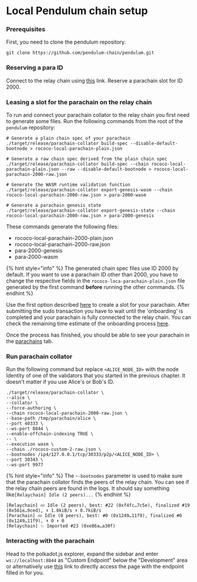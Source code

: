 # Local Pendulum chain setup

### Prerequisites

First, you need to clone the pendulum repository.&#x20;

```
git clone https://github.com/pendulum-chain/pendulum.git
```

### Reserving a para ID

Connect to the relay chain using [this](https://polkadot.js.org/apps/?rpc=ws%3A%2F%2F127.0.0.1%3A9944#/parachains/parathreads) link. Reserve a parachain slot for ID 2000.&#x20;

### Leasing a slot for the parachain on the relay chain

To run and connect your parachain collator to the relay chain you first need to generate some files. Run the following commands from the root of the `pendulum` repository:

```
# Generate a plain chain spec of your parachain
./target/release/parachain-collator build-spec --disable-default-bootnode > rococo-local-parachain-plain.json

# Generate a raw chain spec derived from the plain chain spec
./target/release/parachain-collator build-spec --chain rococo-local-parachain-plain.json --raw --disable-default-bootnode > rococo-local-parachain-2000-raw.json

# Generate the WASM runtime validation function
./target/release/parachain-collator export-genesis-wasm --chain rococo-local-parachain-2000-raw.json > para-2000-wasm

# Generate a parachain genesis state
./target/release/parachain-collator export-genesis-state --chain rococo-local-parachain-2000-raw.json > para-2000-genesis
```

These commands generate the following files:&#x20;

* rococo-local-parachain-2000-plain.json
* rococo-local-parachain-2000-raw.json
* para-2000-genesis
* para-2000-wasm

{% hint style="info" %}
The generated chain spec files use ID 2000 by default. If you want to use a parachain ID other than 2000, you have to change the respective fields in the `rococo-loca-parachain-plain.json` file generated by the first command **before** running the other commands.&#x20;
{% endhint %}

Use the first option described [here](https://docs.substrate.io/tutorials/v3/cumulus/connect-parachain/#register-using-sudo) to create a slot for your parachain. After submitting the sudo transaction you have to wait until the 'onboarding' is completed and your parachain is fully connected to the relay chain. You can check the remaining time estimate of the onboarding process [here](https://polkadot.js.org/apps/?rpc=ws%3A%2F%2F127.0.0.1%3A9944#/parachains/parathreads).&#x20;

Once the process has finished, you should be able to see your parachain in the [parachains](https://polkadot.js.org/apps/?rpc=ws%3A%2F%2F127.0.0.1%3A9944#/parachains) tab.

### **Run parachain collator**

Run the following command but replace `<ALICE_NODE_ID>` with the node Identity of one of the validators that you started in the previous chapter. It doesn't matter if you use Alice's or Bob's ID.

```
./target/release/parachain-collator \
--alice \
--collator \
--force-authoring \
--chain rococo-local-parachain-2000-raw.json \
--base-path /tmp/parachain/alice \
--port 40333 \
--ws-port 8844 \
--enable-offchain-indexing TRUE \
-- \
--execution wasm \
--chain ./rococo-custom-2-raw.json \
--bootnodes /ip4/127.0.0.1/tcp/30333/p2p/<ALICE_NODE_ID> \
--port 30343 \
--ws-port 9977

```

{% hint style="info" %}
The -`-bootnodes` parameter is used to make sure that the parachain collator finds the peers of the relay chain. You can see if the relay chain peers are found in the logs. It should say something like`[Relaychain] Idle (2 peers)...`
{% endhint %}

```
[Relaychain] 💤 Idle (2 peers), best: #22 (0xf4fc…7c5e), finalized #19 (0x561e…9ced), ⬇ 1.0kiB/s ⬆ 0.7kiB/s    
[Parachain] 💤 Idle (0 peers), best: #0 (0x1249…11f9), finalized #0 (0x1249…11f9), ⬇ 0 ⬆ 0    
[Relaychain] ✨ Imported #23 (0xe86a…a30f)
```

### Interacting with the parachain

Head to the polkadot.js explorer, expand the sidebar and enter `ws://localhost:8844` as "Custom Endpoint" below the "Development" area or alternatively use [this](https://polkadot.js.org/apps/?rpc=ws%3A%2F%2Flocalhost%3A8844#/explorer) link to directly access the page with the endpoint filled in for you.
